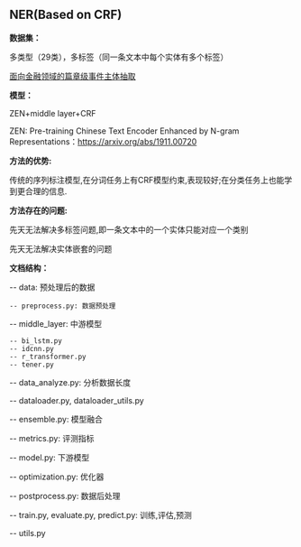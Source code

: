 ## NER(Based on CRF)

**数据集：**

多类型（29类），多标签（同一条文本中每个实体有多个标签）

[面向金融领域的篇章级事件主体抽取](https://www.biendata.xyz/competition/ccks_2020_4_1/)

**模型：**

ZEN+middle layer+CRF

ZEN: Pre-training Chinese Text Encoder Enhanced by N-gram Representations：https://arxiv.org/abs/1911.00720

**方法的优势:** 

传统的序列标注模型,在分词任务上有CRF模型约束,表现较好;在分类任务上也能学到更合理的信息.

**方法存在的问题:**

先天无法解决多标签问题,即一条文本中的一个实体只能对应一个类别

先天无法解决实体嵌套的问题

**文档结构：**

-- data: 预处理后的数据

	-- preprocess.py: 数据预处理

-- middle_layer: 中游模型

	-- bi_lstm.py
	-- idcnn.py
	-- r_transformer.py
	-- tener.py

-- data_analyze.py: 分析数据长度

-- dataloader.py, dataloader_utils.py

-- ensemble.py: 模型融合

-- metrics.py: 评测指标

-- model.py: 下游模型

-- optimization.py: 优化器

-- postprocess.py: 数据后处理

-- train.py, evaluate.py, predict.py: 训练,评估,预测

-- utils.py

